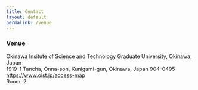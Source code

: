 ```yaml
---
title: Contact
layout: default
permalink: /venue
---
```



### Venue

<p> Okinawa Insitute of Science and Technology Graduate University, Okinawa, Japan<br />
1919-1 Tancha, Onna-son, Kunigami-gun, Okinawa, Japan 904-0495<br />
<a href="https://www.oist.jp/access-map">https://www.oist.jp/access-map</a><br />
Room: 2
</p>

<!-- <iframe src="https://www.google.com/maps/embed/v1/place?key=AIzaSyBrYYTQZJlVznlXAMqec2xBWtsoQScyadg&q=Eugenides+Foundation" width="480" height="360" frameborder="0" style="border:0" allowfullscreen></iframe> -->
<br />


